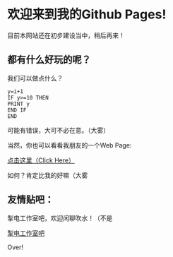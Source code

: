 # 欢迎来到我的Github Pages!
目前本网站还在初步建设当中，稍后再来！

## 都有什么好玩的呢？
我们可以做点什么？
``` i=0
y=i+1
IF y>=10 THEN
PRINT y
END IF
END 
```
可能有错误，大可不必在意。（大雾）

当然，你也可以看看我朋友的一个Web Page:

<a href="https://ishook.github.io/testsite/sample.html" target="_blank">点击这里（Click Here）</a>

如何？肯定比我的好嘛（大雾

## 友情贴吧：
掣电工作室吧，欢迎闲聊吹水！（不是

<a href="https://tieba.baidu.com/f?kw=%E6%8E%A3%E7%94%B5%E5%B7%A5%E4%BD%9C%E5%AE%A4&ie=utf-8" target="_blank">掣电工作室吧</a>

Over!
